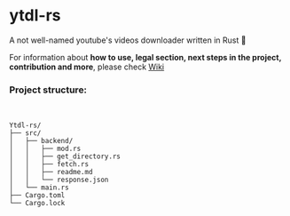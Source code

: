 # ytdl-rs
A not well-named youtube's videos downloader written in Rust 🦀

For information about **how to use, legal section, next steps in the project, contribution and more**, please check [Wiki](https://github.com/alejandro0619/ytdl-rs/wiki)
</br>
### Project structure:
</br>

```
Ytdl-rs/
├── src/
│   ├── backend/
│   │   ├── mod.rs
│   │   ├── get_directory.rs
│   │   ├── fetch.rs
│   │   ├── readme.md
│   │   └── response.json
│   └── main.rs
├── Cargo.toml
└── Cargo.lock
```
